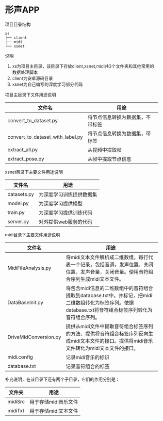 # 形声APP
项目目录结构
```
xs
├── client
├── midi
└── xsnet
```
说明
1. xs为项目主目录，该目录下存放client,xsnet,midi共3个文件夹和其他常用的数据处理脚本
2. client为安卓源码目录
3. xsnet为自己编写的深度学习部分代码

项目主目录下文件用途说明

| 文件名                              | 用途               |
| -------------------------------- | ---------------- |
| convert_to_dataset.py            | 将节点信息转换为数据集，不带标签 |
| convert_to_dataset_with_label.py | 将节点信息转换为数据集，带标签  |
| extract_all.py                   | 从视频中提取帧          |
| extract_pose.py                  | 从帧中提取节点信息        |

xsnet目录下主要文件用途说明

| 文件名         | 用途           |
| ----------- | ------------ |
| datasets.py | 为深度学习训练提供数据集 |
| model.py    | 为深度学习提供模型    |
| train.py    | 为深度学习提供训练代码  |
| server.py   | 对外提供web服务的代码 |

midi目录下主要文件用途说明

| 文件名                   | 用途                                       |
| --------------------- | ---------------------------------------- |
| MidiFileAnalysis.py   | 将midi文本文件解析成二维数组，每行代表一个记录，包括音调，发声位置，关闭位置，发声音量，关闭音量。使用音符组合序列生成midi文本文件。 |
| DataBaseInit.py       | 将包含midi信息的二维数组中的音符组合提取到database.txt中，并标记，把midi二维数组转化为标签序列。依据database.txt将音符组合标签序列转化为音符组合序列。 |
| DriveMidConversion.py | 提供从midi文件中提取音符组合标签序列的方法，提供将音符组合标签序列反向生成midi文本文件的接口。提供将midi音乐文件转化为midi文本文件的接口。 |
| midi.config           | 记录midi音乐的标识                              |
| database.txt          | 记录音符组合的标签                                |

补充说明，在该目录下还有两个子目录，它们的作用分别是：　


| 文件夹     | 用途           |
| ------- | ------------ |
| midiSrc | 用于存储midi音乐文件 |
| midiTxt | 用于存储midi文本文件 |

